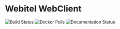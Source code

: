 # Webitel WebClient

[![Build Status](https://travis-ci.org/webitel/web-client.svg?branch=master)](https://travis-ci.org/webitel/web-client) [![Docker Pulls](https://img.shields.io/docker/pulls/webitel/client.svg?maxAge=2592000)](https://hub.docker.com/r/webitel/client) [![Documentation Status](https://readthedocs.org/projects/webitel/badge/?version=latest)](http://api.webitel.com/en/latest/?badge=latest)
